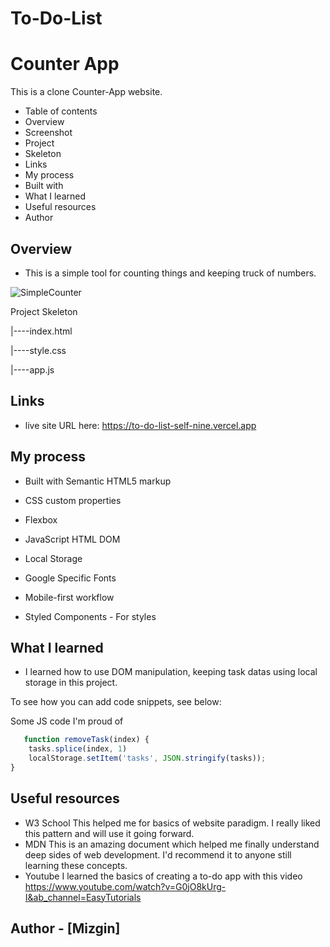 # To-Do-List

<h1>Counter App</h1>
  
 This is a clone Counter-App website.

- Table of contents 
- Overview 
- Screenshot 
- Project 
- Skeleton 
- Links 
- My process 
- Built with 
- What I learned 
- Useful resources 
- Author

## Overview 

- This is a simple tool for counting things and keeping truck of numbers.


![SimpleCounter](https://i.ibb.co/vJjt0yB/resim-2023-05-21-155349314.png)

Project Skeleton

|----index.html

|----style.css

|----app.js

## Links 

- live site URL here: https://to-do-list-self-nine.vercel.app

## My process 

- Built with Semantic HTML5 markup

- CSS custom properties

- Flexbox

- JavaScript HTML DOM

- Local Storage

- Google Specific Fonts

- Mobile-first workflow

- Styled Components - For styles

## What I learned 

- I learned how to use DOM manipulation, keeping task datas using local storage in this project.

To see how you can add code snippets, see below:

Some JS code I'm proud of
```javascript 
   function removeTask(index) {
    tasks.splice(index, 1)
    localStorage.setItem('tasks', JSON.stringify(tasks));
}
```

## Useful resources 

- W3 School This helped me for basics of website paradigm. I really liked this pattern and will use it going forward. 
- MDN  This is an amazing document which helped me finally understand deep sides of web development. I'd recommend it to anyone still learning these concepts.
- Youtube I learned the basics of creating a to-do app with this video https://www.youtube.com/watch?v=G0jO8kUrg-I&ab_channel=EasyTutorials 

## Author - [Mizgin]

